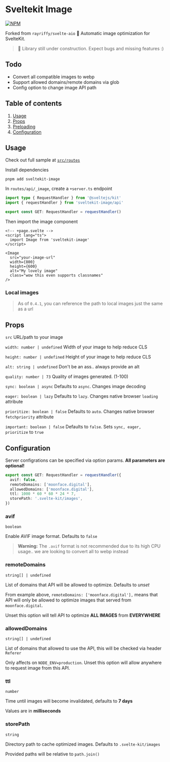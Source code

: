 # Sveltekit Image

[![NPM](https://img.shields.io/npm/v/sveltekit-image)](https://www.npmjs.com/package/sveltekit-image)

Forked from `rayriffy/svelte-aio` 🤍 Automatic image optimization for SvelteKit.

> 🚧 Library still under construction. Expect bugs and missing features :)

## Todo
- Convert all compatible images to webp
- Support allowed domains/remote domains via glob
- Config option to change image API path

## Table of contents

1. [Usage](#usage)
2. [Props](#props)
3. [Preloading](#preloading)
4. [Configuration](#configuration)

## Usage

Check out full sample at [`src/routes`](./src/routes)

Install dependencies

```
pnpm add sveltekit-image
```

In `routes/api/_image`, create a `+server.ts` endpoint

```ts
import type { RequestHandler } from '@sveltejs/kit'
import { requestHandler } from 'sveltekit-image/api'

export const GET: RequestHandler = requestHandler()
```

Then import the image component

```svelte
<!-- +page.svelte -->
<script lang="ts">
  import Image from 'sveltekit-image'
</script>

<Image
  src="your-image-url"
  width={800}
  height={600}
  alt="My lovely image"
  class="wow this even supports classnames"
/>
```

### Local images
> As of `0.4.1`, you can reference the path to local images just the same as a url

## Props

`src`
URL/path to your image

`width: number | undefined`
Width of your image to help reduce CLS

`height: number | undefined`
Height of your image to help reduce CLS

`alt: string | undefined`
Don't be an ass.. always provide an alt

`quality: number | 73`
Quality of images generated. (1-100)

`sync: boolean | async`
Defaults to `async`. Changes image decoding

`eager: boolean | lazy`
Defaults to `lazy`. Changes native browser `loading` attribute

`prioritize: boolean | false`
Defaults to `auto`. Changes native browser `fetchpriority` attribute

`important: boolean | false`
Defaults to `false`. Sets `sync, eager, prioritize` to `true`

## Configuration

Server configrations can be specified via option params. **All parameters are optional!**

```ts
export const GET: RequestHandler = requestHandler({
  avif: false,
  remoteDomains: ['moonface.digital'],
  allowedDomains: ['moonface.digital'],
  ttl: 1000 * 60 * 60 * 24 * 7,
  storePath: '.svelte-kit/images',
})
```

### avif

`boolean`

Enable AVIF image format. Defaults to `false`

> **Warning:** The `.avif` format is not recommended due to its high CPU usage.. we are looking to convert all to webp instead

### remoteDomains

`string[] | undefined`

List of domains that API will be allowed to optimize. Defaults to _unset_

From example above, `remoteDomains: ['moonface.digital'],` means that API will only be allowed to optimize images that served from `moonface.digital`.

Unset this option will tell API to optimize **ALL IMAGES** from **EVERYWHERE**

### allowedDomains

`string[] | undefined`

List of domains that allowed to use the API, this will be checked via header `Referer`

Only affects on `NODE_ENV=production`. Unset this option will allow anywhere to request image from this API.

### ttl

`number`

Time until images will become invalidated, defaults to **7 days**

Values are in **milliseconds**

### storePath

`string`

Directory path to cache optimized images. Defaults to `.svelte-kit/images`

Provided paths will be relative to `path.join()`
